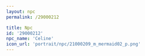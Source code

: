 ```yaml
---
layout: npc
permalink: /29000212

title: Npc
id: '29000212'
npc_name: 'Celine'
icon_url: 'portrait/npc/21000209_m_mermaid02_p.png'
---
```


